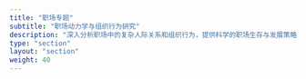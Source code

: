 ```yaml
---
title: "职场专题"
subtitle: "职场动力学与组织行为研究"
description: "深入分析职场中的复杂人际关系和组织行为，提供科学的职场生存与发展策略"
type: "section"
layout: "section"
weight: 40
---
```



